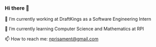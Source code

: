 ### Hi there 👋

🔭 I’m currently working at DraftKings as a Software Engineering Intern

🌱 I’m currently learning Computer Science and Mathematics at RPI

📫 How to reach me: nprisament@gmail.com
